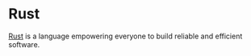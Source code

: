 # Rust

[Rust](https://www.rust-lang.org/) is a language empowering everyone
to build reliable and efficient software.
